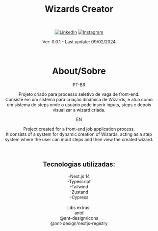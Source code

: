 <div align="center" markdown="1">

# Wizards Creator

<br>

[![LinkedIn](https://img.shields.io/badge/LinkedIn-000?style=for-the-badge&logo=linkedin&logoColor=0E76A8)](https://www.linkedin.com/in/arthurcorream/)
[![Instagram](https://img.shields.io/badge/Instagram-000?style=for-the-badge&logo=instagram)](https://www.instagram.com/arthurcoorrea/)

Ver: 0.0.1 - Last update: 09/02/2024

<br>

</div>

<div align="center" markdown="1">

# About/Sobre

PT-BR<br>

Projeto criado para processo seletivo de vaga de front-end.
<br>
Consiste em um sistema para criação dinâmica de Wizards, e atua como um sistema de steps onde o usuário pode inserir inputs, steps e depois visualizar a wizard criada.
<br>

EN<br>

Project created for a front-end job application process.
<br>
It consists of a system for dynamic creation of Wizards, acting as a step system where the user can input steps and then view the created wizard.

</div>
<br>
<div align="center" markdown="1">
  
## Tecnologias utilizadas:


-Next.js 14<br>
-Typescript<br>
-Tailwind<br>
-Zustand<br>
-Cypress<br>
<br>
Libs extras:<br>
antd<br>
@ant-design/icons<br>
@ant-design/nextjs-registry
</div>
